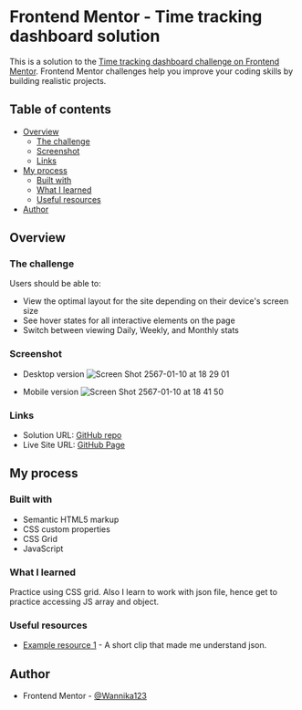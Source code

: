 # Frontend Mentor - Time tracking dashboard solution

This is a solution to the [Time tracking dashboard challenge on Frontend Mentor](https://www.frontendmentor.io/challenges/time-tracking-dashboard-UIQ7167Jw). Frontend Mentor challenges help you improve your coding skills by building realistic projects. 

## Table of contents

- [Overview](#overview)
  - [The challenge](#the-challenge)
  - [Screenshot](#screenshot)
  - [Links](#links)
- [My process](#my-process)
  - [Built with](#built-with)
  - [What I learned](#what-i-learned)
  - [Useful resources](#useful-resources)
- [Author](#author)
 
## Overview

### The challenge

Users should be able to:

- View the optimal layout for the site depending on their device's screen size
- See hover states for all interactive elements on the page
- Switch between viewing Daily, Weekly, and Monthly stats

### Screenshot

- Desktop version
![Screen Shot 2567-01-10 at 18 29 01](https://github.com/Wannika123/fem-time-tracking-dashboard/assets/142564014/dba35fcf-2b57-4a2c-9ded-f54a08de9c3d)

- Mobile version
![Screen Shot 2567-01-10 at 18 41 50](https://github.com/Wannika123/fem-time-tracking-dashboard/assets/142564014/36820455-bf71-40e3-a838-0f073fbe1c0d)

### Links

- Solution URL: [GitHub repo](https://github.com/Wannika123/fem-time-tracking-dashboard)
- Live Site URL: [GitHub Page](https://github.com/Wannika123/fem-time-tracking-dashboard/settings/pages)

## My process

### Built with

- Semantic HTML5 markup
- CSS custom properties
- CSS Grid
- JavaScript

### What I learned

Practice using CSS grid. Also I learn to work with json file, hence get to practice accessing JS array and object.

### Useful resources

- [Example resource 1](https://www.youtube.com/watch?v=GpOO5iKzOmY&t=2s) - A short clip that made me understand json.

## Author

- Frontend Mentor - [@Wannika123](https://www.frontendmentor.io/profile/Wannika123)

